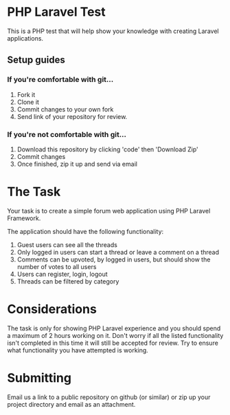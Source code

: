 # PHP Laravel Test

This is a PHP test that will help show your knowledge with creating Laravel applications.

## Setup guides

### If you're comfortable with git...

1. Fork it
2. Clone it
3. Commit changes to your own fork
4. Send link of your repository for review.

### If you're not comfortable with git...

1. Download this repository by clicking 'code' then 'Download Zip'
2. Commit changes
3. Once finished, zip it up and send via email

# The Task

Your task is to create a simple forum web application using PHP Laravel Framework.

The application should have the following functionality:

1. Guest users can see all the threads
2. Only logged in users can start a thread or leave a comment on a thread
3. Comments can be upvoted, by logged in users, but should show the number of votes to all users
4. Users can register, login, logout
5. Threads can be filtered by category

# Considerations

The task is only for showing PHP Laravel experience and you should spend a maximum of 2 hours working on it. Don't worry if all the listed functionality isn't completed in this time it will still be accepted for review. Try to ensure what functionality you have attempted is working.

# Submitting

Email us a link to a public repository on github (or similar) or zip up your project directory and email as an attachment.

